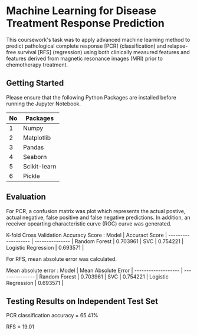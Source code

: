 # Machine Learning for Disease Treatment Response Prediction

This coursework's task was to apply advanced machine learning method to predict  pathological complete response [PCR] (classification) and relapse-free survival [RFS] (regression) using both clinically measured features and features derived from magnetic resonance images (MRI) prior to chemotherapy treatment. 

## Getting Started

Please ensure that the following Python Packages are installed before running the Jupyter Notebook.

No | Packages      |
-- | ------------- |
1  | Numpy         |
2  | Matplotlib    |
3  | Pandas        |
4  | Seaborn       |
5  | Scikit-learn  |
6  | Pickle        |



## Evaluation

For PCR, a confusion matrix was plot which represents the actual postive, actual negative, false positive and false negative predictions. In addition, an receiver opearting characteristic curve (ROC) curve was generated. 

K-fold Cross Validation Accuracy Score :
       Model         | Accuract Score  |
-------------------  | --------------- |
Random Forest        |     0.703961    |
SVC                  |     0.754221    |
Logistic Regression  |     0.693571    |

For RFS, mean absolute error was calculated.

Mean absolute error :
       Model         | Mean Absolute Error  |
-------------------  | ---------------      |
Random Forest        |     0.703961         |
SVC                  |     0.754221         |
Logistic Regression  |     0.693571         |


## Testing Results on Independent Test Set

PCR classification accuracy = 65.41%

RFS = 19.01
